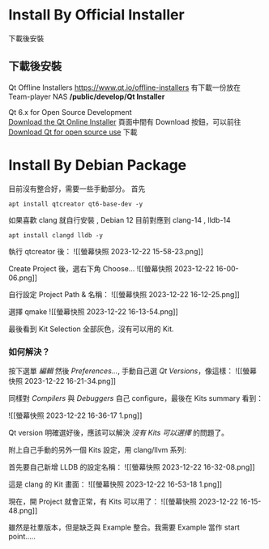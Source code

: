 # Install By Official Installer

下載後安裝

## 下載後安裝
Qt Offline Installers
https://www.qt.io/offline-installers
有下載一份放在 Team-player NAS **/public/develop/Qt Installer**

Qt 6.x for Open Source Development  
[Download the Qt Online Installer](https://www.qt.io/download-open-source) 頁面中間有 Download 按鈕，可以前往
[Download Qt for open source use](https://www.qt.io/download-qt-installer-oss?hsCtaTracking=99d9dd4f-5681-48d2-b096-470725510d34%7C074ddad0-fdef-4e53-8aa8-5e8a876d6ab4) 下載

# Install By Debian Package

目前沒有整合好，需要一些手動部分。
首先

	apt install qtcreator qt6-base-dev -y

如果喜歡 clang 就自行安裝 , Debian 12 目前對應到 clang-14 ,  lldb-14

	apt install clangd lldb -y


執行 qtcreator 後：
![[螢幕快照 2023-12-22 15-58-23.png]]

Create Project 後，選右下角 Choose...
![[螢幕快照 2023-12-22 16-00-06.png]]

自行設定 Project Path & 名稱：
![[螢幕快照 2023-12-22 16-12-25.png]]

選擇 qmake
![[螢幕快照 2023-12-22 16-13-54.png]]

最後看到 Kit Selection 全部灰色，沒有可以用的 Kit.


### 如何解決？
按下選單 *編輯* 然後 *Preferences...*, 手動自己選 *Qt Versions*，像這樣：
![[螢幕快照 2023-12-22 16-21-34.png]]

同樣對 *Compilers* 與 *Debuggers* 自己 configure，最後在 Kits summary 看到：

![[螢幕快照 2023-12-22 16-36-17 1.png]]

Qt version 明確選好後，應該可以解決 *沒有 Kits 可以選擇* 的問題了。

附上自己手動的另外一個 Kits 設定，用 clang/llvm 系列:

首先要自己新增 LLDB 的設定名稱：
![[螢幕快照 2023-12-22 16-32-08.png]]

這是 clang 的 Kit 畫面：
![[螢幕快照 2023-12-22 16-53-18 1.png]]

現在，開 Project 就會正常，有 Kits 可以用了：
![[螢幕快照 2023-12-22 16-15-48.png]]

雖然是社羣版本，但是缺乏與 Example 整合。我需要 Example 當作 start point.....



